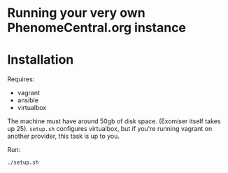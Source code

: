 # Running your very own PhenomeCentral.org instance

# Installation

Requires:

- vagrant
- ansible
- virtualbox

The machine must have around 50gb of disk space. (Exomiser itself takes
up 25). `setup.sh` configures virtualbox, but if you're running vagrant on
another provider, this task is up to you.

Run:

    ./setup.sh
